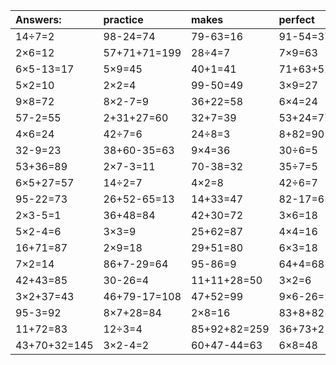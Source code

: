 | Answers: | practice | makes | perfect | ! |
| :--- | :--- | :--- | :--- | :--- |
| 14÷7=2 | 98-24=74 | 79-63=16 | 91-54=37 | 4×4-12=4 | 
| 2×6=12 | 57+71+71=199 | 28÷4=7 | 7×9=63 | 57+98+29=184 | 
| 6×5-13=17 | 5×9=45 | 40+1=41 | 71+63+52=186 | 3×4=12 | 
| 5×2=10 | 2×2=4 | 99-50=49 | 3×9=27 | 64÷8=8 | 
| 9×8=72 | 8×2-7=9 | 36+22=58 | 6×4=24 | 4×7=28 | 
| 57-2=55 | 2+31+27=60 | 32+7=39 | 53+24=77 | 3×7=21 | 
| 4×6=24 | 42÷7=6 | 24÷8=3 | 8+82=90 | 46+95-80=61 | 
| 32-9=23 | 38+60-35=63 | 9×4=36 | 30÷6=5 | 4÷2=2 | 
| 53+36=89 | 2×7-3=11 | 70-38=32 | 35÷7=5 | 9×6=54 | 
| 6×5+27=57 | 14÷2=7 | 4×2=8 | 42÷6=7 | 5×7-15=20 | 
| 95-22=73 | 26+52-65=13 | 14+33=47 | 82-17=65 | 4×3+28=40 | 
| 2×3-5=1 | 36+48=84 | 42+30=72 | 3×6=18 | 61+47+31=139 | 
| 5×2-4=6 | 3×3=9 | 25+62=87 | 4×4=16 | 8+19=27 | 
| 16+71=87 | 2×9=18 | 29+51=80 | 6×3=18 | 42-21=21 | 
| 7×2=14 | 86+7-29=64 | 95-86=9 | 64+4=68 | 11+83=94 | 
| 42+43=85 | 30-26=4 | 11+11+28=50 | 3×2=6 | 16÷2=8 | 
| 3×2+37=43 | 46+79-17=108 | 47+52=99 | 9×6-26=28 | 75+76-29=122 | 
| 95-3=92 | 8×7+28=84 | 2×8=16 | 83+8+82=173 | 49+33=82 | 
| 11+72=83 | 12÷3=4 | 85+92+82=259 | 36+73+2=111 | 28+15-14=29 | 
| 43+70+32=145 | 3×2-4=2 | 60+47-44=63 | 6×8=48 | 7×7=49 | 
